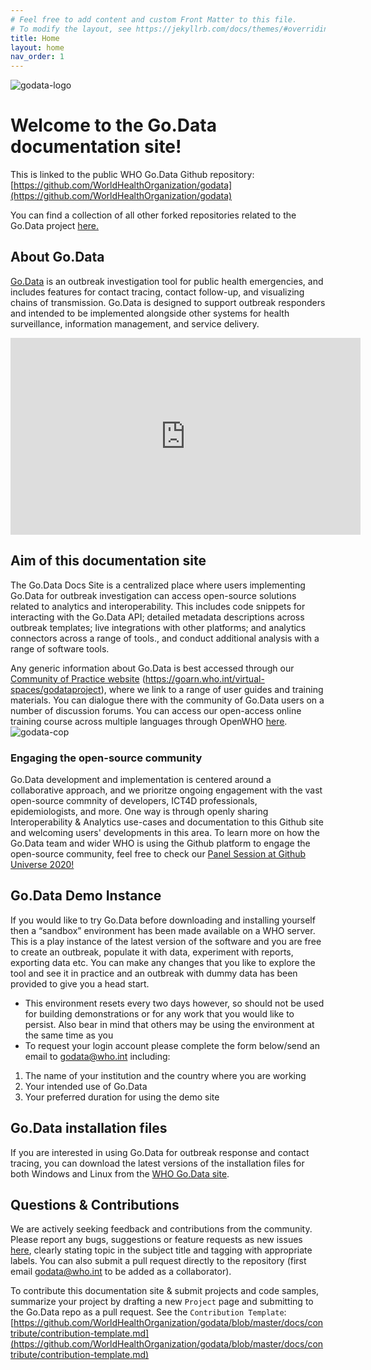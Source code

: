 ```yaml
---
# Feel free to add content and custom Front Matter to this file.
# To modify the layout, see https://jekyllrb.com/docs/themes/#overriding-theme-defaults
title: Home
layout: home
nav_order: 1
---
```


![godata-logo](./assets/godata-logo-med.png)

# Welcome to the Go.Data documentation site!
This is linked to the public WHO Go.Data Github repository: [https://github.com/WorldHealthOrganization/godata](https://github.com/WorldHealthOrganization/godata)

You can find a collection of all other forked repositories related to the Go.Data project [here.](https://github.com/WorldHealthOrganization?q=go-data&type=&language=)

## About Go.Data
[Go.Data](https://www.who.int/godata) is an outbreak investigation tool for public health emergencies, and includes features for contact tracing, contact follow-up, and visualizing chains of transmission. Go.Data is designed to support outbreak responders and intended to be implemented alongside other systems for health surveillance, information management, and service delivery. 

<iframe width="560" height="315" src="https://www.youtube.com/embed/tElP8t6QO08" title="YouTube video player" frameborder="0" allow="accelerometer; autoplay; clipboard-write; encrypted-media; gyroscope; picture-in-picture" allowfullscreen></iframe>

## Aim of this documentation site
The Go.Data Docs Site is a centralized place where users implementing Go.Data for outbreak investigation can access open-source solutions related to analytics and interoperability. This includes code snippets for interacting with the Go.Data API; detailed metadata descriptions across outbreak templates; live integrations with other platforms; and analytics connectors across a range of tools., and conduct additional analysis with a range of software tools.

Any generic information about Go.Data is best accessed through our [Community of Practice website](https://goarn.who.int/virtual-spaces/godataproject) (https://goarn.who.int/virtual-spaces/godataproject), where we link to a range of user guides and training materials. You can dialogue there with the community of Go.Data users on a number of discussion forums. You can access our open-access online training course across multiple languages through OpenWHO [here](https://openwho.org/channels/godata).
![godata-cop](./assets/cop.PNG)

### Engaging the open-source community
Go.Data development and implementation is centered around a collaborative approach, and we prioritze ongoing engagement with the vast open-source commnity of developers, ICT4D professionals, epidemiologists, and more. One way is through openly sharing Interoperability & Analytics use-cases and documentation to this Github site and welcoming users' developments in this area. To learn more on how the Go.Data team and wider WHO is using the Github platform to engage the open-source community, feel free to check our [Panel Session at Github Universe 2020!](https://www.youtube.com/watch?v=clm5Ee6O_4o)

## Go.Data Demo Instance
If you would like to try Go.Data before downloading and installing yourself then a “sandbox” environment has been made available on a WHO server.  This is a play instance of the latest version of the software and you are free to create an outbreak, populate it with data, experiment with reports, exporting data etc.  You can make any changes that you like to explore the tool and see it in practice and an outbreak with dummy data has been provided to give you a head start.
  - This environment resets every two days however, so should not be used for building demonstrations or for any work that you would like to persist.  Also bear in mind that others may be using the environment at the same time as you
  - To request your login account please complete the form below/send an email to [godata@who.int](mailto://godata@who.int) including:
  1. The name of your institution and the country where you are working
  2. Your intended use of Go.Data
  3. Your preferred duration for using the demo site

## Go.Data installation files
If you are interested in using Go.Data for outbreak response and contact tracing, you can download the latest versions of the installation files for both Windows and Linux from the [WHO Go.Data site](https://www.who.int/tools/godata).

## Questions & Contributions
We are actively seeking feedback and contributions from the community. Please report any bugs, suggestions or feature requests as new issues [here](https://github.com/WorldHealthOrganization/godata/issues), clearly stating topic in the subject title and tagging with appropriate labels. You can also submit a pull request directly to the repository (first email [godata@who.int](mailto://godata@who.int) to be added as a collaborator).

To contribute this documentation site & submit projects and code samples, summarize your project by drafting a new `Project` page and submitting to the Go.Data repo as a pull request. See the `Contribution Template`: [https://github.com/WorldHealthOrganization/godata/blob/master/docs/contribute/contribution-template.md](https://github.com/WorldHealthOrganization/godata/blob/master/docs/contribute/contribution-template.md)
